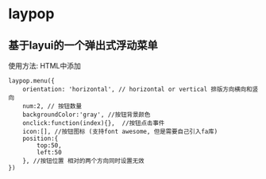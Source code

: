 # laypop
## 基于layui的一个弹出式浮动菜单

使用方法:
	HTML中添加 <script src="laypop/laypop.js"></script>


```
laypop.menu({
	orientation: 'horizontal', // horizontal or vertical 排版方向横向和竖向
	num:2, // 按钮数量 
	backgroundColor:'gray', //按钮背景颜色
	onclick:function(index){},  //按钮点击事件
	icon:[], //按钮图标 (支持font awesome, 但是需要自己引入fa库)
	position:{
		top:50,
		left:50
	}, //按钮位置 相对的两个方向同时设置无效
})

```